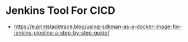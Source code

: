 # Jenkins Tool For CICD

- https://e.printstacktrace.blog/using-sdkman-as-a-docker-image-for-jenkins-pipeline-a-step-by-step-guide/